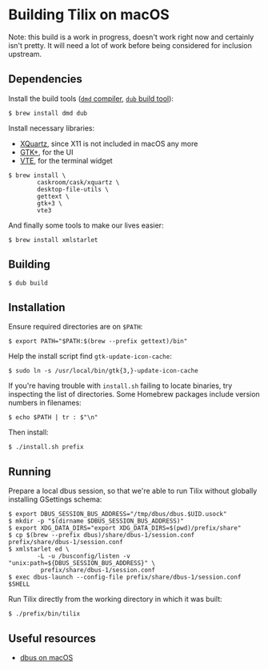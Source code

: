 # Building Tilix on macOS

Note: this build is a work in progress, doesn't work right now and certainly
isn't pretty. It will need a lot of work before being considered for inclusion
upstream.

## Dependencies

Install the build tools ([`dmd` compiler](https://dlang.org/dmd-osx.html),
[`dub` build tool](https://code.dlang.org/download)):

```
$ brew install dmd dub
```

Install necessary libraries:

* [XQuartz](https://www.xquartz.org/), since X11 is not included in macOS any
  more
* [GTK+](https://www.gtk.org/), for the UI
* [VTE](https://github.com/GNOME/vte), for the terminal widget

```
$ brew install \
        caskroom/cask/xquartz \
        desktop-file-utils \
        gettext \
        gtk+3 \
        vte3
```

And finally some tools to make our lives easier:

```
$ brew install xmlstarlet
```

## Building

```
$ dub build
```

## Installation

Ensure required directories are on `$PATH`:

```
$ export PATH="$PATH:$(brew --prefix gettext)/bin"
```

Help the install script find `gtk-update-icon-cache`:

```
$ sudo ln -s /usr/local/bin/gtk{3,}-update-icon-cache
```

If you're having trouble with `install.sh` failing to locate binaries, try
inspecting the list of directories. Some Homebrew packages include version
numbers in filenames:

```
$ echo $PATH | tr : $"\n"
```

Then install:

```
$ ./install.sh prefix
```

## Running

Prepare a local dbus session, so that we're able to run Tilix without globally
installing GSettings schema:

```
$ export DBUS_SESSION_BUS_ADDRESS="/tmp/dbus/dbus.$UID.usock"
$ mkdir -p "$(dirname $DBUS_SESSION_BUS_ADDRESS)"
$ export XDG_DATA_DIRS="export XDG_DATA_DIRS=$(pwd)/prefix/share"
$ cp $(brew --prefix dbus)/share/dbus-1/session.conf prefix/share/dbus-1/session.conf
$ xmlstarlet ed \
        -L -u /busconfig/listen -v "unix:path=${DBUS_SESSION_BUS_ADDRESS}" \
         prefix/share/dbus-1/session.conf
$ exec dbus-launch --config-file prefix/share/dbus-1/session.conf $SHELL
```

Run Tilix directly from the working directory in which it was built:

```
$ ./prefix/bin/tilix
```

## Useful resources

* [dbus on macOS](https://github.com/zbentley/dbus-osx-examples/tree/master/installation)
